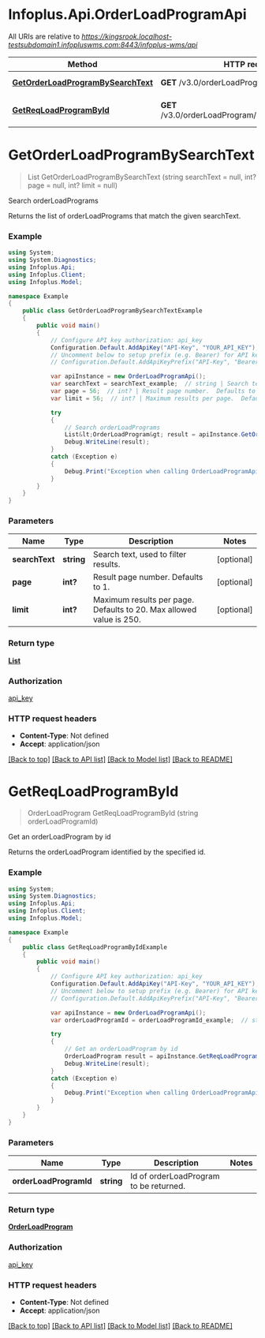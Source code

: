 # Infoplus.Api.OrderLoadProgramApi

All URIs are relative to *https://kingsrook.localhost-testsubdomain1.infopluswms.com:8443/infoplus-wms/api*

Method | HTTP request | Description
------------- | ------------- | -------------
[**GetOrderLoadProgramBySearchText**](OrderLoadProgramApi.md#getorderloadprogrambysearchtext) | **GET** /v3.0/orderLoadProgram/search | Search orderLoadPrograms
[**GetReqLoadProgramById**](OrderLoadProgramApi.md#getreqloadprogrambyid) | **GET** /v3.0/orderLoadProgram/{orderLoadProgramId} | Get an orderLoadProgram by id


<a name="getorderloadprogrambysearchtext"></a>
# **GetOrderLoadProgramBySearchText**
> List<OrderLoadProgram> GetOrderLoadProgramBySearchText (string searchText = null, int? page = null, int? limit = null)

Search orderLoadPrograms

Returns the list of orderLoadPrograms that match the given searchText.

### Example
```csharp
using System;
using System.Diagnostics;
using Infoplus.Api;
using Infoplus.Client;
using Infoplus.Model;

namespace Example
{
    public class GetOrderLoadProgramBySearchTextExample
    {
        public void main()
        {
            // Configure API key authorization: api_key
            Configuration.Default.AddApiKey("API-Key", "YOUR_API_KEY");
            // Uncomment below to setup prefix (e.g. Bearer) for API key, if needed
            // Configuration.Default.AddApiKeyPrefix("API-Key", "Bearer");

            var apiInstance = new OrderLoadProgramApi();
            var searchText = searchText_example;  // string | Search text, used to filter results. (optional) 
            var page = 56;  // int? | Result page number.  Defaults to 1. (optional) 
            var limit = 56;  // int? | Maximum results per page.  Defaults to 20.  Max allowed value is 250. (optional) 

            try
            {
                // Search orderLoadPrograms
                List&lt;OrderLoadProgram&gt; result = apiInstance.GetOrderLoadProgramBySearchText(searchText, page, limit);
                Debug.WriteLine(result);
            }
            catch (Exception e)
            {
                Debug.Print("Exception when calling OrderLoadProgramApi.GetOrderLoadProgramBySearchText: " + e.Message );
            }
        }
    }
}
```

### Parameters

Name | Type | Description  | Notes
------------- | ------------- | ------------- | -------------
 **searchText** | **string**| Search text, used to filter results. | [optional] 
 **page** | **int?**| Result page number.  Defaults to 1. | [optional] 
 **limit** | **int?**| Maximum results per page.  Defaults to 20.  Max allowed value is 250. | [optional] 

### Return type

[**List<OrderLoadProgram>**](OrderLoadProgram.md)

### Authorization

[api_key](../README.md#api_key)

### HTTP request headers

 - **Content-Type**: Not defined
 - **Accept**: application/json

[[Back to top]](#) [[Back to API list]](../README.md#documentation-for-api-endpoints) [[Back to Model list]](../README.md#documentation-for-models) [[Back to README]](../README.md)

<a name="getreqloadprogrambyid"></a>
# **GetReqLoadProgramById**
> OrderLoadProgram GetReqLoadProgramById (string orderLoadProgramId)

Get an orderLoadProgram by id

Returns the orderLoadProgram identified by the specified id.

### Example
```csharp
using System;
using System.Diagnostics;
using Infoplus.Api;
using Infoplus.Client;
using Infoplus.Model;

namespace Example
{
    public class GetReqLoadProgramByIdExample
    {
        public void main()
        {
            // Configure API key authorization: api_key
            Configuration.Default.AddApiKey("API-Key", "YOUR_API_KEY");
            // Uncomment below to setup prefix (e.g. Bearer) for API key, if needed
            // Configuration.Default.AddApiKeyPrefix("API-Key", "Bearer");

            var apiInstance = new OrderLoadProgramApi();
            var orderLoadProgramId = orderLoadProgramId_example;  // string | Id of orderLoadProgram to be returned.

            try
            {
                // Get an orderLoadProgram by id
                OrderLoadProgram result = apiInstance.GetReqLoadProgramById(orderLoadProgramId);
                Debug.WriteLine(result);
            }
            catch (Exception e)
            {
                Debug.Print("Exception when calling OrderLoadProgramApi.GetReqLoadProgramById: " + e.Message );
            }
        }
    }
}
```

### Parameters

Name | Type | Description  | Notes
------------- | ------------- | ------------- | -------------
 **orderLoadProgramId** | **string**| Id of orderLoadProgram to be returned. | 

### Return type

[**OrderLoadProgram**](OrderLoadProgram.md)

### Authorization

[api_key](../README.md#api_key)

### HTTP request headers

 - **Content-Type**: Not defined
 - **Accept**: application/json

[[Back to top]](#) [[Back to API list]](../README.md#documentation-for-api-endpoints) [[Back to Model list]](../README.md#documentation-for-models) [[Back to README]](../README.md)

